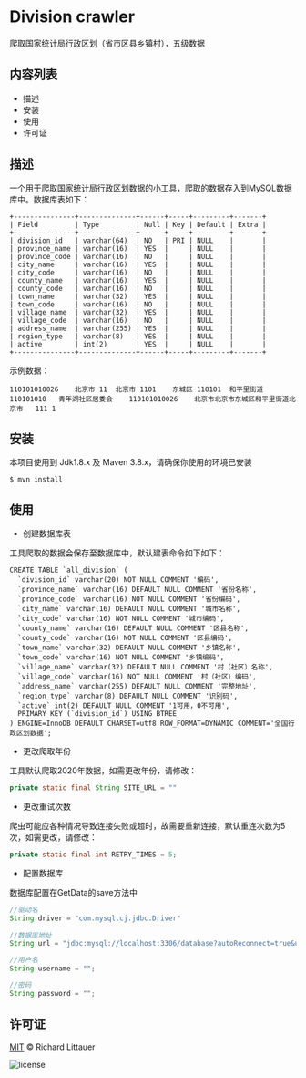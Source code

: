 # Division crawler

爬取国家统计局行政区划（省市区县乡镇村），五级数据



## 内容列表

* 描述
* 安装
* 使用
* 许可证

## 描述

一个用于爬取[国家统计局行政区划](http://www.stats.gov.cn/tjsj/tjbz/tjyqhdmhcxhfdm/2020/)数据的小工具，爬取的数据存入到MySQL数据库中。数据库表如下：

```mysql
+---------------+--------------+------+-----+---------+-------+
| Field         | Type         | Null | Key | Default | Extra |
+---------------+--------------+------+-----+---------+-------+
| division_id   | varchar(64)  | NO   | PRI | NULL    |       |
| province_name | varchar(16)  | YES  |     | NULL    |       |
| province_code | varchar(16)  | NO   |     | NULL    |       |
| city_name     | varchar(16)  | YES  |     | NULL    |       |
| city_code     | varchar(16)  | NO   |     | NULL    |       |
| county_name   | varchar(16)  | YES  |     | NULL    |       |
| county_code   | varchar(16)  | NO   |     | NULL    |       |
| town_name     | varchar(32)  | YES  |     | NULL    |       |
| town_code     | varchar(16)  | NO   |     | NULL    |       |
| village_name  | varchar(32)  | YES  |     | NULL    |       |
| village_code  | varchar(16)  | NO   |     | NULL    |       |
| address_name  | varchar(255) | YES  |     | NULL    |       |
| region_type   | varchar(8)   | YES  |     | NULL    |       |
| active        | int(2)       | YES  |     | NULL    |       |
+---------------+--------------+------+-----+---------+-------+
```

示例数据：

```
110101010026	北京市	11	北京市	1101	东城区	110101	和平里街道	110101010	青年湖社区居委会	110101010026	北京市北京市东城区和平里街道北京市	111	1
```



## 安装

本项目使用到 Jdk1.8.x 及 Maven 3.8.x，请确保你使用的环境已安装

```shell
$ mvn install
```



## 使用

* 创建数据库表

工具爬取的数据会保存至数据库中，默认建表命令如下如下：

```mysql
CREATE TABLE `all_division` (
  `division_id` varchar(20) NOT NULL COMMENT '编码',
  `province_name` varchar(16) DEFAULT NULL COMMENT '省份名称',
  `province_code` varchar(16) NOT NULL COMMENT '省份编码',
  `city_name` varchar(16) DEFAULT NULL COMMENT '城市名称',
  `city_code` varchar(16) NOT NULL COMMENT '城市编码',
  `county_name` varchar(16) DEFAULT NULL COMMENT '区县名称',
  `county_code` varchar(16) NOT NULL COMMENT '区县编码',
  `town_name` varchar(32) DEFAULT NULL COMMENT '乡镇名称',
  `town_code` varchar(16) NOT NULL COMMENT '乡镇编码',
  `village_name` varchar(32) DEFAULT NULL COMMENT '村（社区）名称',
  `village_code` varchar(16) NOT NULL COMMENT '村（社区）编码',
  `address_name` varchar(255) DEFAULT NULL COMMENT '完整地址',
  `region_type` varchar(8) DEFAULT NULL COMMENT '识别码',
  `active` int(2) DEFAULT NULL COMMENT '1可用，0不可用',
  PRIMARY KEY (`division_id`) USING BTREE
) ENGINE=InnoDB DEFAULT CHARSET=utf8 ROW_FORMAT=DYNAMIC COMMENT='全国行政区划数据';
```

* 更改爬取年份

工具默认爬取2020年数据，如需更改年份，请修改：

```java
private static final String SITE_URL = ""
```

* 更改重试次数

爬虫可能应各种情况导致连接失败或超时，故需要重新连接，默认重连次数为5次，如需更改，请修改：

```java
private static final int RETRY_TIMES = 5;
```

* 配置数据库

数据库配置在GetData的save方法中

```java
//驱动名
String driver = "com.mysql.cj.jdbc.Driver"
    
//数据库地址
String url = "jdbc:mysql://localhost:3306/database?autoReconnect=true&useUnicode=true&characterEncoding=utf-8&serverTimezone=Asia/Shanghai&useSSL=false&rewriteBatchedStatements=true";

//用户名
String username = "";

//密码
String password = "";
```



## 许可证

[MIT](https://github.com/RichardLitt/standard-readme/blob/master/LICENSE) © Richard Littauer

 ![license](https://img.shields.io/badge/license-MIT-green)